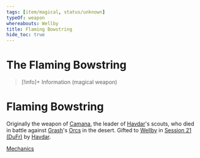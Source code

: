 ```yaml
---
tags: [item/magical, status/unknown]
typeOf: weapon
whereabouts: Wellby
title: Flaming Bowstring
hide_toc: true
---
```

# The Flaming Bowstring
>[!info]+ Information
> (magical weapon)
>> 


# Flaming Bowstring

Originally the weapon of [Camana](<../../../../people/dunmari/camana.md>), the leader of [Havdar](<../../../../people/dunmari/havdar.md>)'s scouts, who died in battle against [Grash](<../../../../people/other-nonhumans/grash.md>)'s [Orcs](<../../../../species/children-of-the-embodied-gods/orcs/orcs.md>) in the desert. Gifted to [Wellby](<../../../../people/pcs/dunmar-fellowship/wellby.md>) in [Session 21 (DuFr)](<../../session-notes/session-21-dufr.md>) by [Havdar](<../../../../people/dunmari/havdar.md>).

[Mechanics](https://www.dndbeyond.com/magic-items/2984512-flaming-bowstring-shortbow)

